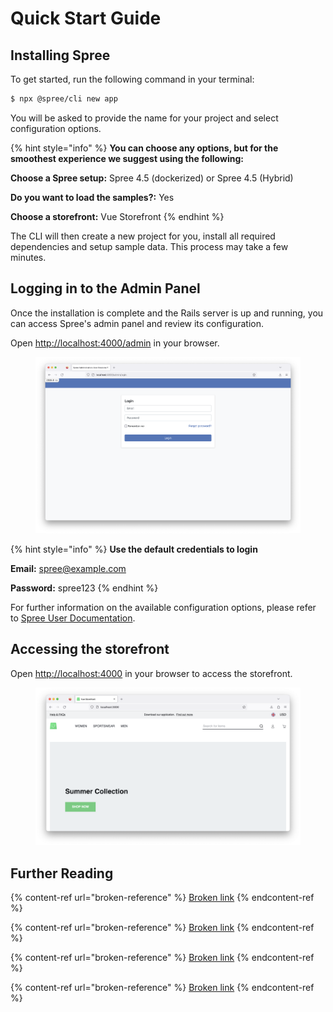 # Quick Start Guide

## Installing Spree

To get started, run the following command in your terminal:

```bash
$ npx @spree/cli new app
```

You will be asked to provide the name for your project and select configuration options.

{% hint style="info" %}
**You can choose any options, but for the smoothest experience we suggest using the following:**

**Choose a Spree setup:** Spree 4.5 (dockerized) or Spree 4.5 (Hybrid)

**Do you want to load the samples?:** Yes

**Choose a storefront:** Vue Storefront
{% endhint %}

The CLI will then create a new project for you, install all required dependencies and setup sample data. This process may take a few minutes.



## Logging in to the Admin Panel

Once the installation is complete and the Rails server is up and running, you can access Spree's admin panel and review its configuration.



Open [http://localhost:4000/admin](http://localhost:4000/admin) in your browser.&#x20;

<figure><img src="../.gitbook/assets/Spree Login.png" alt=""><figcaption></figcaption></figure>

{% hint style="info" %}
**Use the default credentials to login**

**Email:** spree@example.com

**Password:** spree123
{% endhint %}

For further information on the available configuration options, please refer to [Spree User Documentation](http://127.0.0.1:5000/o/-MgQRp4FD0-VW3y7clsV/s/-MgeqbyeWK5fVNDYGH38/).



## Accessing the storefront



Open [http://localhost:4000](http://localhost:4000) in your browser to access the storefront.

<figure><img src="../.gitbook/assets/Spree Vue Storefront.png" alt=""><figcaption></figcaption></figure>



## Further Reading

{% content-ref url="broken-reference" %}
[Broken link](broken-reference)
{% endcontent-ref %}

{% content-ref url="broken-reference" %}
[Broken link](broken-reference)
{% endcontent-ref %}

{% content-ref url="broken-reference" %}
[Broken link](broken-reference)
{% endcontent-ref %}

{% content-ref url="broken-reference" %}
[Broken link](broken-reference)
{% endcontent-ref %}
